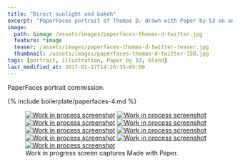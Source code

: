 ```yaml
---
title: "Direct sunlight and bokeh"
excerpt: "PaperFaces portrait of Thomas D. drawn with Paper by 53 on an iPad."
image: 
  path: &image /assets/images/paperfaces-thomas-d-twitter.jpg 
  feature: *image
  teaser: /assets/images/paperfaces-thomas-d-twitter-teaser.jpg
  thumbnail: /assets/images/paperfaces-thomas-d-twitter-150.jpg
tags: [portrait, illustration, Paper by 53, blend]
last_modified_at: 2017-01-17T14:26:35-05:00
---
```


PaperFaces portrait commission.

{% include boilerplate/paperfaces-4.md %}

<figure class="third">
  <a href="/assets/images/paperfaces-thomas-d-process-1-lg.jpg"><img src="/assets/images/paperfaces-thomas-d-process-1-600.jpg" alt="Work in process screenshot"></a>
  <a href="/assets/images/paperfaces-thomas-d-process-2-lg.jpg"><img src="/assets/images/paperfaces-thomas-d-process-2-600.jpg" alt="Work in process screenshot"></a>
  <a href="/assets/images/paperfaces-thomas-d-process-3-lg.jpg"><img src="/assets/images/paperfaces-thomas-d-process-3-600.jpg" alt="Work in process screenshot"></a>
  <a href="/assets/images/paperfaces-thomas-d-process-4-lg.jpg"><img src="/assets/images/paperfaces-thomas-d-process-4-600.jpg" alt="Work in process screenshot"></a>
  <a href="/assets/images/paperfaces-thomas-d-process-5-lg.jpg"><img src="/assets/images/paperfaces-thomas-d-process-5-600.jpg" alt="Work in process screenshot"></a>
  <a href="/assets/images/paperfaces-thomas-d-process-6-lg.jpg"><img src="/assets/images/paperfaces-thomas-d-process-6-600.jpg" alt="Work in process screenshot"></a>
  <a href="/assets/images/paperfaces-thomas-d-process-7-lg.jpg"><img src="/assets/images/paperfaces-thomas-d-process-7-600.jpg" alt="Work in process screenshot"></a>
  <a href="/assets/images/paperfaces-thomas-d-process-8-lg.jpg"><img src="/assets/images/paperfaces-thomas-d-process-8-600.jpg" alt="Work in process screenshot"></a>
  <a href="/assets/images/paperfaces-thomas-d-process-9-lg.jpg"><img src="/assets/images/paperfaces-thomas-d-process-9-600.jpg" alt="Work in process screenshot"></a>
  <figcaption>Work in progress screen captures Made with Paper.</figcaption>
</figure>
